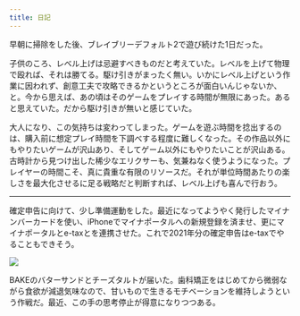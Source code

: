 ```yaml
---
title: 日記
---
```


早朝に掃除をした後、ブレイブリーデフォルト2で遊び続けた1日だった。

子供のころ、レベル上げは忌避すべきものだと考えていた。レベルを上げて物理で殴れば、それは勝てる。駆け引きがまったく無い。いかにレベル上げという作業に因われず、創意工夫で攻略できるかというところが面白いんじゃないか、と。今から思えば、あの頃はそのゲームをプレイする時間が無限にあった。あると思えていた。だから駆け引きが無いと感じていた。

大人になり、この気持ちは変わってしまった。ゲームを遊ぶ時間を捻出するのは、購入前に想定プレイ時間を下調べする程度に難しくなった。その作品以外にもやりたいゲームが沢山あり、そしてゲーム以外にもやりたいことが沢山ある。古時計から見つけ出した稀少なエリクサーも、気兼ねなく使うようになった。プレイヤーの時間こそ、真に貴重な有限のリソースだ。それが単位時間あたりの楽しさを最大化させるに足る戦略だと判断すれば、レベル上げも喜んで行おう。

---

確定申告に向けて、少し準備運動をした。最近になってようやく発行したマイナンバーカードを使い、iPhoneでマイナポータルへの新規登録を済ませ、更にマイナポータルとe-taxとを連携させた。これで2021年分の確定申告はe-taxでやることもできそう。

![](https://i.imgur.com/EaAvHr9h.jpg)

BAKEのバターサンドとチーズタルトが届いた。歯科矯正をはじめてから微弱ながら食欲が減退気味なので、甘いもので生きるモチベーションを維持しようという作戦だ。最近、この手の思考停止が得意になりつつある。
